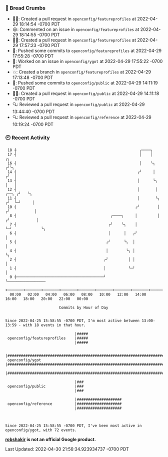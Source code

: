 ### 🍞 Bread Crumbs

 * ✍🏼: Created a pull request in `openconfig/featureprofiles` at 2022-04-29 18:14:54 -0700 PDT
 * 😃: Commented on an issue in `openconfig/featureprofiles` at 2022-04-29 18:14:55 -0700 PDT
 * ✍🏼: Created a pull request in `openconfig/featureprofiles` at 2022-04-29 17:57:23 -0700 PDT
 * 🚢: Pushed some commits to `openconfig/featureprofiles` at 2022-04-29 17:55:28 -0700 PDT
 * 👀: Worked on an issue in `openconfig/ygot` at 2022-04-29 17:55:22 -0700 PDT
 * 💥: Created a branch in `openconfig/featureprofiles` at 2022-04-29 17:13:48 -0700 PDT
 * 🚢: Pushed some commits to `openconfig/public` at 2022-04-29 14:11:19 -0700 PDT
 * ✍🏼: Created a pull request in `openconfig/public` at 2022-04-29 14:11:18 -0700 PDT
 * 🔍: Reviewed a pull request in  `openconfig/public` at 2022-04-29 13:44:40 -0700 PDT
 * 🔍: Reviewed a pull request in  `openconfig/reference` at 2022-04-29 10:19:24 -0700 PDT

### 🕘 Recent Activity
```
 18 ┼                                                       ╭────╮
 17 ┤                                                       │    │               ╭╮
 16 ┤                                                       │    ╰╮             ╭╯╰╮
 14 ┤                                                      ╭╯     │            ╭╯  │
 13 ┤                                                      │      ╰╮           │   │
 12 ┤                                                      │       │     ╭──╮ ╭╯   ╰╮
 11 ┤                                                      │       ╰╮   ╭╯  ╰─╯     │
 10 ┤                                                     ╭╯        │  ╭╯           │
  8 ┤                                          ╭────╮     │         │ ╭╯            │
  7 ┤                                         ╭╯    ╰╮    │         ╰─╯             ╰╮
  6 ┤                                         │      │   ╭╯                          │
  5 ┤                                        ╭╯      ╰╮  │                           │
  4 ┤                                        │        ╰╮ │                           ╰╮
  2 ┤                                       ╭╯         │ │                            │
  1 ┤                                       │          ╰─╯                            │
  0 ┼───────────────────────────────────────╯                                         ╰─────────────────
    +───────+───────+───────+───────+───────+───────+───────+───────+───────+───────+───────+───────+────
  00:00   02:00   04:00   06:00   08:00   10:00   12:00   14:00   16:00   18:00   20:00   22:00   00:00   

						Commits by Hour of Day


Since 2022-04-25 15:58:55 -0700 PDT, I'm most active between 13:00-13:59 - with 18 events in that hour.

```



```
                               |#####
 openconfig/featureprofiles    |#####
                               |#####

                               |########################################################################
 openconfig/ygot               |########################################################################
                               |########################################################################

                               |###
 openconfig/public             |###
                               |###

                               |####################
 openconfig/reference          |####################
                               |####################



Since 2022-04-25 15:58:55 -0700 PDT, I've been most active in openconfig/ygot, with 72 events.

```
**[robshakir](mailto:robjs@google.com) is not an official Google product.**  


Last Updated: 2022-04-30 21:56:34.923934737 -0700 PDT

